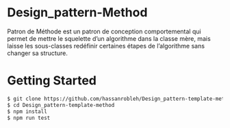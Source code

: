 # Design_pattern-Method
Patron de Méthode est un patron de conception comportemental
qui permet de mettre le squelette d’un algorithme dans
la classe mère, mais laisse les sous-classes redéfinir certaines
étapes de l’algorithme sans changer sa structure.

# Getting Started
```bash
$ git clone https://github.com/hassanrobleh/Design_pattern-template-method.git
$ cd Design_pattern-template-method
$ npm install
$ npm run test

